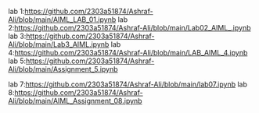 lab 1:https://github.com/2303a51874/Ashraf-Ali/blob/main/AIML_LAB_01.ipynb
lab 2:https://github.com/2303a51874/Ashraf-Ali/blob/main/Lab02_AIML_.ipynb
lab 3:https://github.com/2303a51874/Ashraf-Ali/blob/main/Lab3_AIML.ipynb
lab 4:https://github.com/2303a51874/Ashraf-Ali/blob/main/LAB_AIML_4.ipynb
lab 5:https://github.com/2303a51874/Ashraf-Ali/blob/main/Assignment_5.ipynb

lab 7:https://github.com/2303a51874/Ashraf-Ali/blob/main/lab07.ipynb
lab 8:https://github.com/2303a51874/Ashraf-Ali/blob/main/AIML_Assignment_08.ipynb
